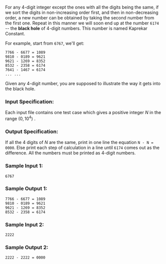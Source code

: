<!-- Title
The Black Hole of Numbers (20)
-->
For any 4-digit integer except the ones with all the digits being the same, if
we sort the digits in non-increasing order first, and then in non-decreasing
order, a new number can be obtained by taking the second number from the first
one. Repeat in this manner we will soon end up at the number `6174` \-- the
**black hole** of 4-digit numbers. This number is named Kaprekar Constant.

For example, start from `6767`, we'll get:

    
    
    7766 - 6677 = 1089
    9810 - 0189 = 9621
    9621 - 1269 = 8352
    8532 - 2358 = 6174
    7641 - 1467 = 6174
    ... ...

Given any 4-digit number, you are supposed to illustrate the way it gets into
the black hole.

### Input Specification:

Each input file contains one test case which gives a positive integer $N$ in
the range $(0, 10^4)$ .

### Output Specification:

If all the 4 digits of $N$ are the same, print in one line the equation `N - N
= 0000`. Else print each step of calculation in a line until `6174` comes out
as the difference. All the numbers must be printed as 4-digit numbers.

### Sample Input 1:

    
    
    6767

### Sample Output 1:

    
    
    7766 - 6677 = 1089
    9810 - 0189 = 9621
    9621 - 1269 = 8352
    8532 - 2358 = 6174

### Sample Input 2:

    
    
    2222

### Sample Output 2:

    
    
    2222 - 2222 = 0000

